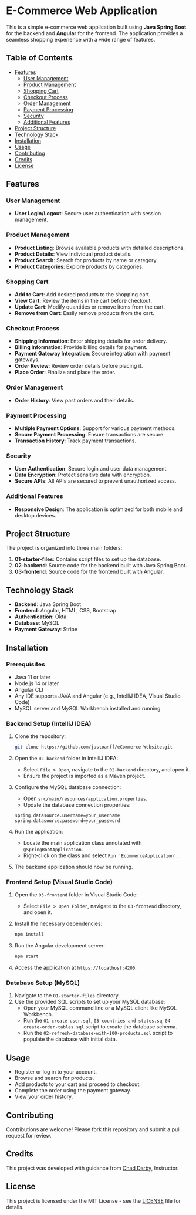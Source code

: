 # E-Commerce Web Application

This is a simple e-commerce web application built using **Java Spring Boot** for the backend and **Angular** for the frontend. The application provides a seamless shopping experience with a wide range of features.

## Table of Contents

- [Features](#features)
  - [User Management](#user-management)
  - [Product Management](#product-management)
  - [Shopping Cart](#shopping-cart)
  - [Checkout Process](#checkout-process)
  - [Order Management](#order-management)
  - [Payment Processing](#payment-processing)
  - [Security](#security)
  - [Additional Features](#additional-features)
- [Project Structure](#project-structure)
- [Technology Stack](#technology-stack)
- [Installation](#installation)
- [Usage](#usage)
- [Contributing](#contributing)
- [Credits](#credits)
- [License](#license)

## Features

### User Management
- **User Login/Logout**: Secure user authentication with session management.

### Product Management
- **Product Listing**: Browse available products with detailed descriptions.
- **Product Details**: View individual product details.
- **Product Search**: Search for products by name or category.
- **Product Categories**: Explore products by categories.

### Shopping Cart
- **Add to Cart**: Add desired products to the shopping cart.
- **View Cart**: Review the items in the cart before checkout.
- **Update Cart**: Modify quantities or remove items from the cart.
- **Remove from Cart**: Easily remove products from the cart.

### Checkout Process
- **Shipping Information**: Enter shipping details for order delivery.
- **Billing Information**: Provide billing details for payment.
- **Payment Gateway Integration**: Secure integration with payment gateways.
- **Order Review**: Review order details before placing it.
- **Place Order**: Finalize and place the order.

### Order Management
- **Order History**: View past orders and their details.

### Payment Processing
- **Multiple Payment Options**: Support for various payment methods.
- **Secure Payment Processing**: Ensure transactions are secure.
- **Transaction History**: Track payment transactions.

### Security
- **User Authentication**: Secure login and user data management.
- **Data Encryption**: Protect sensitive data with encryption.
- **Secure APIs**: All APIs are secured to prevent unauthorized access.

### Additional Features
- **Responsive Design**: The application is optimized for both mobile and desktop devices.

## Project Structure

The project is organized into three main folders:

1. **01-starter-files**: Contains script files to set up the database.
2. **02-backend**: Source code for the backend built with Java Spring Boot.
3. **03-frontend**: Source code for the frontend built with Angular.

## Technology Stack

- **Backend**: Java Spring Boot
- **Frontend**: Angular, HTML, CSS, Bootstrap
- **Authentication**: Okta
- **Database**: MySQL
- **Payment Gateway**: Stripe

## Installation

### Prerequisites
- Java 11 or later
- Node.js 14 or later
- Angular CLI
- Any IDE supports JAVA and Angular (e.g., IntelliJ IDEA, Visual Studio Code)
- MySQL server and MySQL Workbench installed and running

### Backend Setup (IntelliJ IDEA)

1. Clone the repository:
    ```bash
    git clone https://github.com/justoanff/eCommerce-Website.git
    ```
2. Open the `02-backend` folder in IntelliJ IDEA:
    - Select `File > Open`, navigate to the `02-backend` directory, and open it.
    - Ensure the project is imported as a Maven project.
  
3. Configure the MySQL database connection:
    - Open `src/main/resources/application.properties`.
    - Update the database connection properties:
    ```properties
    spring.datasource.username=your_username
    spring.datasource.password=your_password
    ```
4. Run the application:
    - Locate the main application class annotated with `@SpringBootApplication`.
    - Right-click on the class and select `Run 'EcommerceApplication'`.

5. The backend application should now be running.

### Frontend Setup (Visual Studio Code)

1. Open the `03-frontend` folder in Visual Studio Code:
    - Select `File > Open Folder`, navigate to the `03-frontend` directory, and open it.

2. Install the necessary dependencies:
    ```bash
    npm install
    ```

3. Run the Angular development server:
    ```bash
    npm start
    ```

4. Access the application at `https://localhost:4200`.

### Database Setup (MySQL)

1. Navigate to the `01-starter-files` directory.
2. Use the provided SQL scripts to set up your MySQL database:
    - Open your MySQL command line or a MySQL client like MySQL Workbench.
    - Run the `01-create-user.sql`, `03-countries-and-states.sq`, `04-create-order-tables.sql` script to create the database schema.
    - Run the `02-refresh-database-with-100-products.sql` script to populate the database with initial data.

## Usage

- Register or log in to your account.
- Browse and search for products.
- Add products to your cart and proceed to checkout.
- Complete the order using the payment gateway.
- View your order history.

## Contributing

Contributions are welcome! Please fork this repository and submit a pull request for review.

## Credits

This project was developed with guidance from [Chad Darby](https://github.com/darbyluv2code), Instructor.

## License

This project is licensed under the MIT License - see the [LICENSE](LICENSE) file for details.
